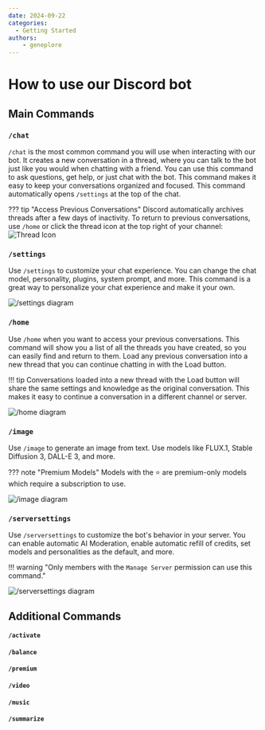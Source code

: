 ```yaml
---
date: 2024-09-22
categories:
  - Getting Started
authors:
    - geneplore
---
```


# How to use our Discord bot

## Main Commands

### `/chat`
`/chat` is the most common command you will use when interacting with our bot. It creates a new conversation in a thread, where you can talk to the bot just like you would when chatting with a friend. You can use this command to ask questions, get help, or just chat with the bot. This command makes it easy to keep your conversations organized and focused. This command automatically opens `/settings` at the top of the chat.

??? tip "Access Previous Conversations"
    Discord automatically archives threads after a few days of inactivity. To return to previous conversations, use `/home` or click the thread icon at the top right of your channel: ![Thread Icon](/img/thread.png)

### `/settings`
Use `/settings` to customize your chat experience. You can change the chat model, personality, plugins, system prompt, and more. This command is a great way to personalize your chat experience and make it your own.

![/settings diagram](/img/settings.drawio.png)

### `/home`
Use `/home` when you want to access your previous conversations. This command will show you a list of all the threads you have created, so you can easily find and return to them. Load any previous conversation into a new thread that you can continue chatting in with the Load button.

!!! tip
    Conversations loaded into a new thread with the Load button will share the same settings and knowledge as the original conversation. This makes it easy to continue a conversation in a different channel or server.


![/home diagram](/img/home.drawio.png)

### `/image`
Use `/image` to generate an image from text. Use models like FLUX.1, Stable Diffusion 3, DALL-E 3, and more. 

??? note "Premium Models"
    Models with the ⭐ are premium-only models which require a subscription to use.

![/image diagram](/img/image.drawio.png)

### `/serversettings`
Use `/serversettings` to customize the bot's behavior in your server. You can enable automatic AI Moderation, enable automatic refill of credits, set models and personalities as the default, and more.

!!! warning "Only members with the `Manage Server` permission can use this command."

![/serversettings diagram](/img/serversettings.drawio.png)

## Additional Commands
#### `/activate`
#### `/balance`
#### `/premium`
#### `/video`
#### `/music`
#### `/summarize`